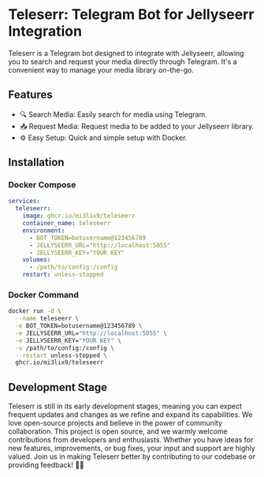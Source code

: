 # Teleserr: Telegram Bot for Jellyseerr Integration

Teleserr is a Telegram bot designed to integrate with Jellyseerr, allowing you to search and request your media directly through Telegram. It's a convenient way to manage your media library on-the-go.

## Features

- 🔍 Search Media: Easily search for media using Telegram.
- 📥 Request Media: Request media to be added to your Jellyseerr library.
- ⚙️ Easy Setup: Quick and simple setup with Docker.

## Installation

### Docker Compose

```yml
services:
  teleseerr:
    image: ghcr.io/mi3lix9/teleseerr
    container_name: teleseerr
    environment:
      - BOT_TOKEN=botusername@123456789
      - JELLYSEERR_URL="http://localhost:5055"
      - JELLYSEERR_KEY="YOUR KEY"
    volumes:
      - /path/to/config:/config
    restart: unless-stopped
```

### Docker Command

```sh
docker run -d \
  --name teleseerr \
  -e BOT_TOKEN=botusername@123456789 \
  -e JELLYSEERR_URL="http://localhost:5055" \
  -e JELLYSEERR_KEY="YOUR KEY" \
  -v /path/to/config:/config \
  --restart unless-stopped \
  ghcr.io/mi3lix9/teleseerr
```

## Development Stage

Teleserr is still in its early development stages, meaning you can expect frequent updates and changes as we refine and expand its capabilities. We love open-source projects and believe in the power of community collaboration. This project is open source, and we warmly welcome contributions from developers and enthusiasts. Whether you have ideas for new features, improvements, or bug fixes, your input and support are highly valued. Join us in making Teleserr better by contributing to our codebase or providing feedback! 🚀✨
